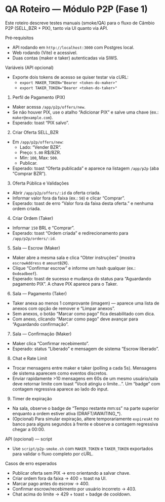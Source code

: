 # QA Roteiro — Módulo P2P (Fase 1)

Este roteiro descreve testes manuais (smoke/QA) para o fluxo de Câmbio P2P (SELL_BZR + PIX), tanto via UI quanto via API.

Pré‑requisitos
- API rodando em `http://localhost:3000` com Postgres local.
- Web rodando (Vite) e acessível.
- Duas contas (maker e taker) autenticadas via SIWS.

Variáveis (API opcional)
- Exporte dois tokens de acesso se quiser testar via cURL:
  - `export MAKER_TOKEN="Bearer <token-do-maker>"`
  - `export TAKER_TOKEN="Bearer <token-do-taker>"`

1) Perfil de Pagamento (PIX)
- Maker acessa `/app/p2p/offers/new`.
- Se não houver PIX, use o atalho “Adicionar PIX” e salve uma chave (ex.: `maker@example.com`).
- Esperado: toast “PIX salvo”.

2) Criar Oferta SELL_BZR
- Em `/app/p2p/offers/new`:
  - Lado: “Vender BZR”.
  - Preço: `5.00` R$/BZR.
  - Min: `100`, Max: `500`.
  - Publicar.
- Esperado: toast “Oferta publicada” e aparece na listagem `/app/p2p` (aba “Comprar BZR”).

3) Oferta Pública e Validações
- Abrir `/app/p2p/offers/:id` da oferta criada.
- Informar valor fora da faixa (ex.: `50`) e clicar “Comprar”.
- Esperado: toast de erro “Valor fora da faixa desta oferta.” e nenhuma ordem criada.

4) Criar Ordem (Taker)
- Informar `150` BRL e “Comprar”.
- Esperado: toast “Ordem criada” e redirecionamento para `/app/p2p/orders/:id`.

5) Sala — Escrow (Maker)
- Maker abre a mesma sala e clica “Obter instruções” (mostra `escrowAddress` e `amountBZR`).
- Clique “Confirmar escrow” e informe um hash qualquer (ex.: `0xdeadbeef`).
- Esperado: toast de sucesso e mudança do status para “Aguardando pagamento PIX”. A chave PIX aparece para o Taker.

6) Sala — Pagamento (Taker)
- Taker anexa ao menos 1 comprovante (imagem) — aparece uma lista de anexos com opção de remover e “Limpar anexos”.
- Sem anexos, o botão “Marcar como pago” fica desabilitado com dica.
- Com anexo, clicando “Marcar como pago” deve avançar para “Aguardando confirmação”.

7) Sala — Confirmação (Maker)
- Maker clica “Confirmar recebimento”.
- Esperado: status “Liberado” e mensagem de sistema “Escrow liberado”.

8) Chat e Rate Limit
- Trocar mensagens entre maker e taker (polling a cada 5s). Mensagens de sistema aparecem como eventos discretos.
- Enviar rapidamente >10 mensagens em 60s de um mesmo usuário/sala deve retornar limite com toast “Você atingiu o limite...”. Um “badge” com contagem regressiva aparece ao lado do input.

9) Timer de expiração
- Na sala, observe o badge de “Tempo restante mm:ss” na parte superior enquanto a ordem estiver ativa (DRAFT/AWAITING_*).
- (Opcional) Para simular expiração, altere temporariamente `expiresAt` no banco para alguns segundos à frente e observe a contagem regressiva chegar a 00:00.

API (opcional) — script
- Use `script/p2p-smoke.sh` com `MAKER_TOKEN` e `TAKER_TOKEN` exportados para validar o fluxo completo por cURL.

Casos de erro esperados
- Publicar oferta sem PIX → erro orientando a salvar chave.
- Criar ordem fora da faixa → 400 + toast na UI.
- Marcar pago antes do escrow → 400.
- Confirmar escrow/recebimento por usuário incorreto → 403.
- Chat acima do limite → 429 + toast + badge de cooldown.

